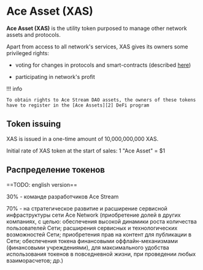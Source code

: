 # Ace Asset (XAS)


**Ace Asset (XAS)** is the utility token purposed to manage other network assets and protocols.

Apart from access to all network's services, XAS gives its owners some privileged rights:

- voting for changes in protocols and smart-contracts (described [here][1])

- participating in network's profit

!!! info

    To obtain rights to Ace Stream DAO assets, the owners of these tokens have to register in the [Ace Assets][2] DeFi program


## Token issuing

XAS is issued in a one-time amount of 10,000,000,000 XAS.

Initial rate of XAS token at the start of sales: 1 "Ace Asset" = $1


## Распределение токенов

==TODO: english version==

30% - команде разработчиков Ace Stream

70% - на стратегическое развитие и расширение сервисной инфраструктуры сети Ace Network (приобретение долей в других компаниях, с целью: обеспечения высокой динамики роста количества пользователей Сети; расширения сервисных и технологических возможностей Сети; приобретения прав на контент для публикации в Сети; обеспечения токена финансовыми оффлайн-механизмами (финансовыми учреждениями), для максимального удобства использования токенов в повседневной жизни, при проведении любых взаиморасчетов; др.)


[1]: ../glossary/system-settings.md#_3
[2]: ../services/ace-asset.md
